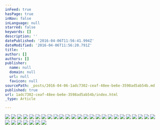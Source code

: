 ```yaml
---
inFeed: true
hasPage: true
inNav: false
inLanguage: null
starred: false
keywords: []
description: ''
datePublished: '2016-04-06T11:56:41.994Z'
dateModified: '2016-04-06T11:56:20.791Z'
title: ''
author: []
authors: []
publisher:
  name: null
  domain: null
  url: null
  favicon: null
sourcePath: _posts/2016-04-06-1adc7302-ceaf-48ee-be6e-3598ad5ab54b.md
published: true
url: 1adc7302-ceaf-48ee-be6e-3598ad5ab54b/index.html
_type: Article

---
```

![](https://the-grid-user-content.s3-us-west-2.amazonaws.com/73cc2dba-3711-4342-9138-184a07d6191e.jpg)
![](https://the-grid-user-content.s3-us-west-2.amazonaws.com/4179d576-1fd0-46e1-a65d-94240bfc5854.jpg)
![](https://the-grid-user-content.s3-us-west-2.amazonaws.com/4384262e-33f3-4149-8998-b420e84a2a95.jpg)
![](https://the-grid-user-content.s3-us-west-2.amazonaws.com/27cafe24-ce71-4d68-9994-5b8822ff4f0d.jpg)
![](https://the-grid-user-content.s3-us-west-2.amazonaws.com/58b78e25-0c73-4e08-bd38-8498bbdd645f.jpg)
![](https://the-grid-user-content.s3-us-west-2.amazonaws.com/cad17a4b-3fb4-4492-8c47-7d849c3cdf5e.jpg)
![](https://the-grid-user-content.s3-us-west-2.amazonaws.com/350f105d-b84a-430e-b7ff-dc562c5ac51b.jpg)
![](https://the-grid-user-content.s3-us-west-2.amazonaws.com/04c5b19e-4cec-455f-8fde-4abe2a52e927.jpg)
![](https://the-grid-user-content.s3-us-west-2.amazonaws.com/8c9e7c96-a44a-4395-9498-c12215436444.jpg)
![](https://the-grid-user-content.s3-us-west-2.amazonaws.com/e2e67ed8-8e74-48d6-bc74-3377dcfeea34.jpg)
![](https://the-grid-user-content.s3-us-west-2.amazonaws.com/871590e8-85a3-4202-bc1f-e0a44b8c8d27.jpg)
![](https://the-grid-user-content.s3-us-west-2.amazonaws.com/9d124602-4e38-4b02-9915-6491ac51a70e.jpg)
![](https://the-grid-user-content.s3-us-west-2.amazonaws.com/df0dda4e-aac1-4d73-83f1-2ef162772663.jpg)
![](https://the-grid-user-content.s3-us-west-2.amazonaws.com/32d34b89-6a2e-4f1b-ab8f-6a8b22ad50be.jpg)
![](https://the-grid-user-content.s3-us-west-2.amazonaws.com/920de73f-9279-455c-a2d3-af4208271403.jpg)
![](https://the-grid-user-content.s3-us-west-2.amazonaws.com/36fc5076-5fd6-41ba-ab41-adcdfd39c31f.jpg)
![](https://the-grid-user-content.s3-us-west-2.amazonaws.com/b4bac7e0-ba3f-4785-ab87-01ff1e94141b.jpg)
![](https://the-grid-user-content.s3-us-west-2.amazonaws.com/e3c23bc9-e41c-49e0-8429-e96687e0b7f5.jpg)
![](https://the-grid-user-content.s3-us-west-2.amazonaws.com/b30f8d93-f320-441d-85bc-c9ea7ea0dfea.jpg)
![](https://the-grid-user-content.s3-us-west-2.amazonaws.com/12d602ba-9f2b-492c-ab67-8ce9cb532fc6.jpg)
![](https://the-grid-user-content.s3-us-west-2.amazonaws.com/09a9ef28-3512-4b6c-9a08-fb25a581df4b.jpg)
![](https://the-grid-user-content.s3-us-west-2.amazonaws.com/3c18cad7-80d0-4d9d-80a9-7041fdc3b42f.jpg)
![](https://the-grid-user-content.s3-us-west-2.amazonaws.com/997eb76a-2930-4296-88b3-fd4734ed3383.jpg)
![](https://the-grid-user-content.s3-us-west-2.amazonaws.com/1d94cb9d-bb3e-4363-b5ff-ce5de1890926.jpg)
![](https://the-grid-user-content.s3-us-west-2.amazonaws.com/a272b59a-69cf-4b60-8624-73b9cf05c6d9.jpg)
![](https://the-grid-user-content.s3-us-west-2.amazonaws.com/06f5c49c-27d3-4be2-aaa7-b0fc57e0c02f.jpg)
![](https://the-grid-user-content.s3-us-west-2.amazonaws.com/9fc578c9-8ce9-412f-9418-a264f526624a.jpg)
![](https://the-grid-user-content.s3-us-west-2.amazonaws.com/09c4aed2-7340-4bbf-8841-32a1a632243b.jpg)
![](https://the-grid-user-content.s3-us-west-2.amazonaws.com/5a81f4b4-b079-42ff-8d21-11e9a45993af.jpg)
![](https://the-grid-user-content.s3-us-west-2.amazonaws.com/9f8619e5-01f8-41cc-9769-328522ca8094.jpg)
![](https://the-grid-user-content.s3-us-west-2.amazonaws.com/756d892e-917f-42bb-a133-241f014ff2e7.jpg)
![](https://the-grid-user-content.s3-us-west-2.amazonaws.com/7c79ac7a-9872-46b5-937d-7711374b1240.jpg)